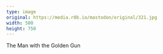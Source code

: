 ```yaml
---
type: image
original: https://media.r0b.io/mastodon/original/321.jpg
width: 500
height: 750
---
```


The Man with the Golden Gun
